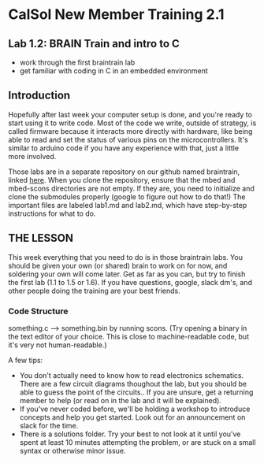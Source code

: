 # CalSol New Member Training 2.1
## Lab 1.2: BRAIN Train and intro to C
* work through the first braintrain lab
* get familiar with coding in C in an embedded environment

## Introduction
Hopefully after last week your computer setup is done, and you're ready to start using it to write code. Most of the code we write, outside of strategy, is called firmware because it interacts more directly with hardware, like being able to read and set the status of various pins on the microcontrollers. It's similar to arduino code if you have any experience with that, just a little more involved. 

Those labs are in a separate repository on our github named braintrain, linked [here](https://github.com/CalSol/braintrain). When you clone the repository, ensure that the mbed and mbed-scons directories are not empty. If they are, you need to initialize and clone the submodules properly (google to figure out how to do that!) The important files are labeled lab1.md and lab2.md, which have step-by-step instructions for what to do.

## THE LESSON
This week everything that you need to do is in those braintrain labs. You should be given your own (or shared) brain to work on for now, and soldering your own will come later. Get as far as you can, but try to finish the first lab (1.1 to 1.5 or 1.6). If you have questions, google, slack dm's, and other people doing the training are your best friends.

### Code Structure
something.c --> something.bin by running scons. (Try opening a binary in the text editor of your choice. This is close to machine-readable code, but it's very not human-readable.) 

A few tips:
- You don't actually need to know how to read electronics schematics. There are a few circuit diagrams thoughout the lab, but you should be able to guess the point of the circuits.. If you are unsure, get a returning member to help (or read on in the lab and it will be explained). 
- If you've never coded before, we'll be holding a workshop to introduce concepts and help you get started. Look out for an announcement on slack for the time.
- There is a solutions folder. Try your best to not look at it until you've spent at least 10 minutes attempting the problem, or are stuck on a small syntax or otherwise minor issue.
